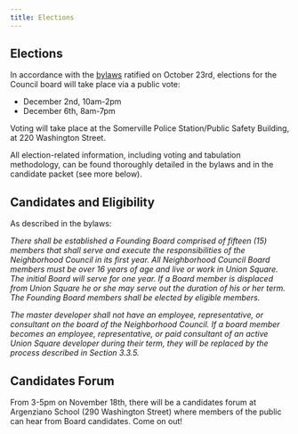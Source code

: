 ```yaml
---
title: Elections
---
```

## Elections

In accordance with the [bylaws](https://docs.google.com/document/d/1uf6hVFaPQ8aXF5Ectis_0E4kZJfudzCAczJdVcZ6YAc/edit) ratified on October 23rd, elections for the Council board will take place via a public vote:

* December 2nd, 10am-2pm
* December 6th, 8am-7pm

Voting will take place at the Somerville Police Station/Public Safety Building, at 220 Washington Street.

All election-related information, including voting and tabulation methodology, can be found thoroughly detailed in the bylaws and in the candidate packet (see more below).

## Candidates and Eligibility

As described in the bylaws:

*There shall be established a Founding Board comprised of fifteen (15) members that shall serve and execute the responsibilities of the Neighborhood Council in its first year.  All Neighborhood Council Board members must be over 16 years of age and live or work in Union Square. The initial Board will serve for one year. If a Board member is displaced from Union Square he or she may serve out the duration of his or her term. The Founding Board members shall be elected by eligible members.*

*The master developer shall not have an employee, representative, or consultant on the board of the Neighborhood Council. If a board member becomes an employee, representative, or paid consultant of an active Union Square developer during their term, they will be replaced by the process described in Section 3.3.5.*

## Candidates Forum

From 3-5pm on November 18th, there will be a candidates forum at Argenziano School (290 Washington Street) where members of the public can hear from Board candidates. Come on out!
